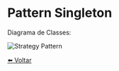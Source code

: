 # Pattern Singleton 
Diagrama de Classes:

![Strategy Pattern](../../Documentos/Imagens/Singleton-Pattern.jpg "Singleton Pattern")

[⬅️ Voltar](../)
